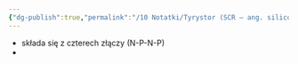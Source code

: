 ```yaml
---
{"dg-publish":true,"permalink":"/10 Notatki/Tyrystor (SCR – ang. silicone control recifier)/","tags":["wiedza/zettel"]}
---
```


* składa się z czterech złączy (N-P-N-P)
* 